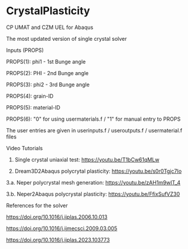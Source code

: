 # CrystalPlasticity
CP UMAT and CZM UEL for Abaqus

The most updated version of single crystal solver

Inputs (PROPS)

PROPS(1): phi1 - 1st Bunge angle

PROPS(2): PHI  - 2nd Bunge angle

PROPS(3): phi2 - 3rd Bunge angle

PROPS(4): grain-ID

PROPS(5): material-ID

PROPS(6): "0" for using usermaterials.f / "1" for manual entry to PROPS


The user entries are given in userinputs.f / useroutputs.f / usermaterial.f files


Video Tutorials
1. Single crystal uniaxial test: https://youtu.be/T1bCw61qMLw

2. Dream3D2Abaqus polycrytal plasticity: https://youtu.be/s0r0Tgjc7Io
   
3.a. Neper polycrystal mesh generation: https://youtu.be/zAH1m9wIT_4

3.b. Neper2Abaqus polycrystal plasticity: https://youtu.be/FfixSufVZ30


References for the solver

https://doi.org/10.1016/j.ijplas.2006.10.013

https://doi.org/10.1016/j.ijmecsci.2009.03.005

https://doi.org/10.1016/j.ijplas.2023.103773


